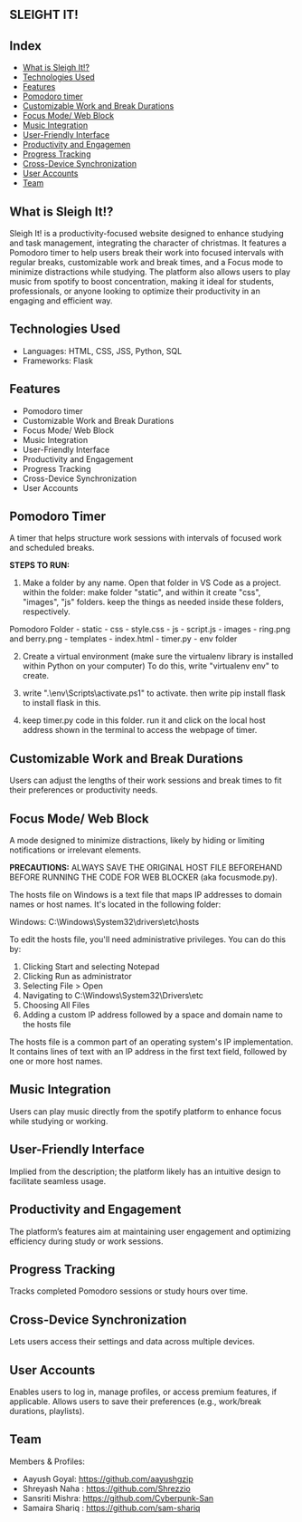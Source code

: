 ##                      SLEIGHT IT!


## Index
- [What is Sleigh It!?](#what-is-sleigh-it)
- [Technologies Used](#Technologies-Used)
- [Features](#features)
- [Pomodoro timer](#Pomodoro-timer)
- [Customizable Work and Break Durations](#CustomizableWorkandBreakDurations)
- [Focus Mode/ Web Block](#webblock)
- [Music Integration](#music)
- [User-Friendly Interface](#User-Friendly)
- [Productivity and Engagemen](#Productivity)
- [Progress Tracking](#tracking)
- [Cross-Device Synchronization](#Synchronization)
- [User Accounts](#personalisation)
- [Team](#team)



## What is Sleigh It!?
Sleigh It! is a productivity-focused website designed to enhance studying and task management, integrating the character of christmas. It features a Pomodoro timer to help users break their work into focused intervals with regular breaks, customizable work and break times, and a Focus mode to minimize distractions while studying. The platform also allows users to play music from spotify to boost concentration, making it ideal for students, professionals, or anyone looking to optimize their productivity in an engaging and efficient way.

## Technologies Used
- Languages: HTML, CSS, JSS, Python, SQL
- Frameworks: Flask

## Features
- Pomodoro timer
- Customizable Work and Break Durations
- Focus Mode/ Web Block
- Music Integration
- User-Friendly Interface
- Productivity and Engagement
- Progress Tracking
- Cross-Device Synchronization
- User Accounts


## Pomodoro Timer

A timer that helps structure work sessions with intervals of focused work and scheduled breaks.


**STEPS TO RUN:** 

1. Make a folder by any name. Open that folder in VS Code as a project. within the folder: 
 make folder "static", and within it create "css", "images", "js" folders. 
 keep the things as needed inside these folders, respectively.
 
 Pomodoro Folder - static - css - style.css
                           - js - script.js
                           - images - ring.png and berry.png
                 - templates - index.html
                 - timer.py
                 - env folder

2. Create a virtual environment (make sure the virtualenv library is installed within Python on your computer)
To do this, write "virtualenv env" to create.

3. write ".\env\Scripts\activate.ps1" to activate. then write pip install flask to install flask in this.

4. keep timer.py code in this folder. 
 run it and click on the local host address shown in the terminal to access the webpage of timer.


## Customizable Work and Break Durations
Users can adjust the lengths of their work sessions and break times to fit their preferences or productivity needs.


## Focus Mode/ Web Block

A mode designed to minimize distractions, likely by hiding or limiting notifications or irrelevant elements.


**PRECAUTIONS:**
ALWAYS SAVE THE ORIGINAL HOST FILE BEFOREHAND BEFORE RUNNING THE CODE FOR WEB BLOCKER (aka focusmode.py).

The hosts file on Windows is a text file that maps IP addresses to domain names or host names. It's located in the following folder: 

Windows: C:\Windows\System32\drivers\etc\hosts

To edit the hosts file, you'll need administrative privileges. You can do this by: 

1. Clicking Start and selecting Notepad
2. Clicking Run as administrator
3. Selecting File > Open
4. Navigating to C:\Windows\System32\Drivers\etc
5. Choosing All Files
6. Adding a custom IP address followed by a space and domain name to the hosts file

The hosts file is a common part of an operating system's IP implementation. It contains lines of text with an IP address in the first text field, followed by one or more host names.


## Music Integration
Users can play music directly from the spotify platform to enhance focus while studying or working.

## User-Friendly Interface
Implied from the description; the platform likely has an intuitive design to facilitate seamless usage.

## Productivity and Engagement
The platform’s features aim at maintaining user engagement and optimizing efficiency during study or work sessions.

## Progress Tracking
Tracks completed Pomodoro sessions or study hours over time.

## Cross-Device Synchronization
Lets users access their settings and data across multiple devices.

## User Accounts
Enables users to log in, manage profiles, or access premium features, if applicable. Allows users to save their preferences (e.g., work/break durations, playlists).

## Team
Members & Profiles:
- Aayush Goyal: https://github.com/aayushgzip
- Shreyash Naha : https://github.com/Shrezzio
- Sansriti Mishra: https://github.com/Cyberpunk-San
- Samaira Shariq : https://github.com/sam-shariq
